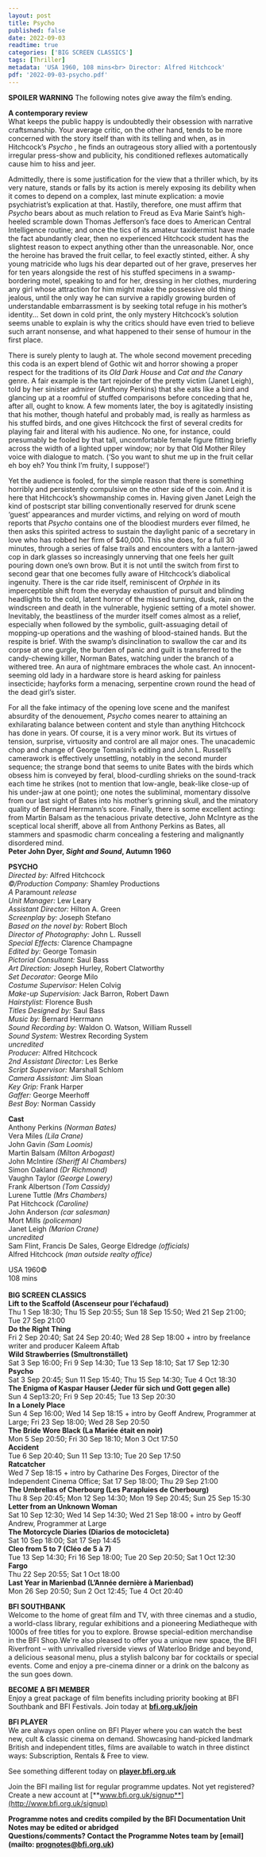 ```yaml
---
layout: post
title: Psycho
published: false
date: 2022-09-03
readtime: true
categories: ['BIG SCREEN CLASSICS']
tags: [Thriller]
metadata: 'USA 1960, 108 mins<br> Director: Alfred Hitchcock'
pdf: '2022-09-03-psycho.pdf'
---
```


**SPOILER WARNING** The following notes give away the film’s ending.

**A contemporary review**  
What keeps the public happy is undoubtedly their obsession with narrative craftsmanship. Your average critic, on the other hand, tends to be more concerned with the story itself than with its telling and when, as in Hitchcock’s _Psycho_ , he finds an outrageous story allied with a portentously irregular press-show and publicity, his conditioned reflexes automatically cause him to hiss and jeer.

Admittedly, there is some justification for the view that a thriller which, by its very nature, stands or falls by its action is merely exposing its debility when it comes to depend on a complex, last minute explication: a movie psychiatrist’s explication at that. Hastily, therefore, one must affirm that _Psycho_ bears about as much relation to Freud as Eva Marie Saint’s high-heeled scramble down Thomas Jefferson’s face does to American Central Intelligence routine; and once the tics of its amateur taxidermist have made the fact abundantly clear, then no experienced Hitchcock student has the slightest reason to expect anything other than the unreasonable. Nor, once the heroine has braved the fruit cellar, to feel exactly stinted, either. A shy young matricide who lugs his dear departed out of her grave, preserves her for ten years alongside the rest of his stuffed specimens in a swamp-bordering motel, speaking to and for her, dressing in her clothes, murdering any girl whose attraction for him might make the possessive old thing jealous, until the only way he can survive a rapidly growing burden of understandable embarrassment is by seeking total refuge in his mother’s identity... Set down in cold print, the only mystery Hitchcock’s solution seems unable to explain is why the critics should have even tried to believe such arrant nonsense, and what happened to their sense of humour in the first place.

There is surely plenty to laugh at. The whole second movement preceding this coda is an expert blend of Gothic wit and horror showing a proper respect for the traditions of its _Old Dark House_ and _Cat and the Canary_ genre. A fair example is the tart rejoinder of the pretty victim (Janet Leigh), told by her sinister admirer (Anthony Perkins) that she eats like a bird and glancing up at a roomful of stuffed comparisons before conceding that he, after all, ought to know. A few moments later, the boy is agitatedly insisting that his mother, though hateful and probably mad, is really as harmless as his stuffed birds, and one gives Hitchcock the first of several credits for playing fair and literal with his audience. No one, for instance, could presumably be fooled by that tall, uncomfortable female figure fitting briefly across the width of a lighted upper window; nor by that Old Mother Riley voice with dialogue to match. (‘So you want to shut me up in the fruit cellar eh boy eh? You think I’m fruity,  I suppose!’)

Yet the audience is fooled, for the simple reason that there is something horribly and persistently compulsive on the other side of the coin. And it is here that Hitchcock’s showmanship comes in. Having given Janet Leigh the kind of postscript star billing conventionally reserved for drunk scene ‘guest’ appearances and murder victims, and relying on word of mouth reports that _Psycho_ contains one of the bloodiest murders ever filmed, he then asks this spirited actress to sustain the daylight panic of a secretary in love who has robbed her firm of $40,000. This she does, for a full 30 minutes, through a series of false trails and encounters with a lantern-jawed cop in dark glasses so increasingly unnerving that one feels her guilt pouring down one’s own brow. But it is not until the switch from first to second gear that one becomes fully aware of Hitchcock’s diabolical ingenuity. There is the car ride itself, reminiscent of _Orphée_ in its imperceptible shift from the everyday exhaustion of pursuit and blinding headlights to the cold, latent horror of the missed turning, dusk, rain on the windscreen and death in the vulnerable, hygienic setting of a motel shower. Inevitably, the beastliness of the murder itself comes almost as a relief, especially when followed by the symbolic, guilt-assuaging detail of mopping-up operations and the washing of blood-stained hands. But the respite is brief. With the swamp’s disinclination to swallow the car and its corpse at one gurgle, the burden of panic and guilt is transferred to the candy-chewing killer, Norman Bates, watching under the branch of a withered tree. An aura of nightmare embraces the whole cast. An innocent-seeming old lady in a hardware store is heard asking for painless insecticide; hayforks form a menacing, serpentine crown round the head of the dead girl’s sister.

For all the fake intimacy of the opening love scene and the manifest absurdity of the denouement, _Psycho_ comes nearer to attaining an exhilarating balance between content and style than anything Hitchcock has done in years. Of course, it is a very minor work. But its virtues of tension, surprise, virtuosity and control are all major ones. The unacademic chop and change of George Tomasini’s editing and John L. Russell’s camerawork is effectively unsettling, notably in the second murder sequence; the strange bond that seems to unite Bates with the birds which obsess him is conveyed by feral, blood-curdling shrieks on the sound-track each time he strikes (not to mention that low-angle, beak-like close-up of his under-jaw at one point); one notes the subliminal, momentary dissolve from our last sight of Bates into his mother’s grinning skull, and the minatory quality of Bernard Herrmann’s score. Finally, there is some excellent acting: from Martin Balsam as the tenacious private detective, John McIntyre as the sceptical local sheriff, above all from Anthony Perkins as Bates, all stammers and spasmodic charm concealing a festering and malignantly disordered mind.  
**Peter John Dyer, _Sight and Sound_, Autumn 1960**  

**PSYCHO**  
_Directed by:_ Alfred Hitchcock  
_©/Production Company:_ Shamley Productions  
_A_ Paramount _release_  
_Unit Manager:_ Lew Leary  
_Assistant Director:_ Hilton A. Green  
_Screenplay by:_ Joseph Stefano  
_Based on the novel by:_ Robert Bloch  
_Director of Photography:_ John L. Russell  
_Special Effects:_ Clarence Champagne  
_Edited by:_ George Tomasin  
_Pictorial Consultant:_ Saul Bass  
_Art Direction:_ Joseph Hurley, Robert Clatworthy  
_Set Decorator:_ George Milo  
_Costume Supervisor:_ Helen Colvig  
_Make-up Supervision:_ Jack Barron, Robert Dawn  
_Hairstylist:_ Florence Bush  
_Titles Designed by:_ Saul Bass  
_Music by:_ Bernard Herrmann  
_Sound Recording by:_ Waldon O. Watson, William Russell  
_Sound System:_ Westrex Recording System  
_uncredited_  
_Producer:_ Alfred Hitchcock  
_2nd Assistant Director:_ Les Berke  
_Script Supervisor:_ Marshall Schlom  
_Camera Assistant:_ Jim Sloan  
_Key Grip:_ Frank Harper  
_Gaffer:_ George Meerhoff  
_Best Boy:_ Norman Cassidy  

**Cast**  
Anthony Perkins _(Norman Bates)_  
Vera Miles _(Lila Crane)_  
John Gavin _(Sam Loomis)_  
Martin Balsam _(Milton Arbogast)_  
John McIntire _(Sheriff Al Chambers)_  
Simon Oakland _(Dr Richmond)_  
Vaughn Taylor _(George Lowery)_  
Frank Albertson _(Tom Cassidy)_  
Lurene Tuttle _(Mrs Chambers)_  
Pat Hitchcock _(Caroline)_  
John Anderson _(car salesman)_  
Mort Mills _(policeman)_  
Janet Leigh _(Marion Crane)_  
_uncredited_  
Sam Flint, Francis De Sales, George Eldredge _(officials)_  
Alfred Hitchcock _(man outside realty office)_  

USA 1960©  
108 mins  
<br>
**BIG SCREEN CLASSICS**  
**Lift to the Scaffold (Ascenseur pour l’échafaud)**  
Thu 1 Sep 18:30; Thu 15 Sep 20:55; Sun 18 Sep 15:50; Wed 21 Sep 21:00; Tue 27 Sep 21:00  
**Do the Right Thing**  
Fri 2 Sep 20:40; Sat 24 Sep 20:40; Wed 28 Sep 18:00 + intro by freelance writer and producer Kaleem Aftab  
**Wild Strawberries (Smultronstället)**  
Sat 3 Sep 16:00; Fri 9 Sep 14:30; Tue 13 Sep 18:10; Sat 17 Sep 12:30  
**Psycho**  
Sat 3 Sep 20:45; Sun 11 Sep 15:40; Thu 15 Sep 14:30; Tue 4 Oct 18:30  
**The Enigma of Kaspar Hauser (Jeder für sich und Gott gegen alle)**  
Sun 4 Sep13:20; Fri 9 Sep 20:45; Tue 13 Sep 20:30  
**In a Lonely Place**  
Sun 4 Sep 16:00; Wed 14 Sep 18:15 + intro by Geoff Andrew, Programmer at Large; Fri 23 Sep 18:00; Wed 28 Sep 20:50  
**The Bride Wore Black (La Mariée était en noir)**  
Mon 5 Sep 20:50; Fri 30 Sep 18:10; Mon 3 Oct 17:50  
**Accident**  
Tue 6 Sep 20:40; Sun 11 Sep 13:10; Tue 20 Sep 17:50  
**Ratcatcher**  
Wed 7 Sep 18:15 + intro by Catharine Des Forges, Director of the Independent Cinema Office; Sat 17 Sep 18:00; Thu 29 Sep 21:00  
**The Umbrellas of Cherbourg (Les Parapluies de Cherbourg)**  
Thu 8 Sep 20:45; Mon 12 Sep 14:30; Mon 19 Sep 20:45; Sun 25 Sep 15:30  
**Letter from an Unknown Woman**  
Sat 10 Sep 12:30; Wed 14 Sep 14:30; Wed 21 Sep 18:00 + intro by Geoff Andrew, Programmer at Large  
**The Motorcycle Diaries (Diarios de motocicleta)**  
Sat 10 Sep 18:00; Sat 17 Sep 14:45  
**Cleo from 5 to 7 (Cléo de 5 à 7)**  
Tue 13 Sep 14:30; Fri 16 Sep 18:00; Tue 20 Sep 20:50; Sat 1 Oct 12:30  
**Fargo**  
Thu 22 Sep 20:55; Sat 1 Oct 18:00  
**Last Year in Marienbad (L’Année dernière à Marienbad)**  
Mon 26 Sep 20:50; Sun 2 Oct 12:45; Tue 4 Oct 20:40

**BFI SOUTHBANK**  
Welcome to the home of great film and TV, with three cinemas and a studio, a world-class library, regular exhibitions and a pioneering Mediatheque with 1000s of free titles for you to explore. Browse special-edition merchandise in the BFI Shop.We&#39;re also pleased to offer you a unique new space, the BFI Riverfront – with unrivalled riverside views of Waterloo Bridge and beyond, a delicious seasonal menu, plus a stylish balcony bar for cocktails or special events. Come and enjoy a pre-cinema dinner or a drink on the balcony as the sun goes down.  

**BECOME A BFI MEMBER**  
Enjoy a great package of film benefits including priority booking at BFI Southbank and BFI Festivals. Join today at [**bfi.org.uk/join**](http://www.bfi.org.uk/join)  

**BFI PLAYER**  
 We are always open online on BFI Player where you can watch the best new, cult &amp; classic cinema on demand. Showcasing hand-picked landmark British and independent titles, films are available to watch in three distinct ways: Subscription, Rentals &amp; Free to view.  

See something different today on [**player.bfi.org.uk**](https://player.bfi.org.uk)  

Join the BFI mailing list for regular programme updates. Not yet registered? Create a new account at [**www.bfi.org.uk/signup**](http://www.bfi.org.uk/signup)

**Programme notes and credits compiled by the BFI Documentation Unit  
Notes may be edited or abridged  
Questions/comments? Contact the Programme Notes team by [email](mailto: prognotes@bfi.org.uk)**
